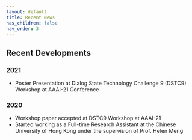 ```yaml
---
layout: default
title: Recent News
has_children: false
nav_order: 3
---
```


## Recent Developments  
### 2021
* Poster Presentation at Dialog State Technology Challenge 9 (DSTC9) Workshop at AAAI-21 Conference
### 2020
* Workshop paper accepted at DSTC9 Workshop at AAAI-21  
* Started working as a Full-time Research Assistant at the Chinese University of Hong Kong under the supervision of Prof. Helen Meng  